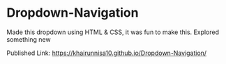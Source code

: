 # Dropdown-Navigation

Made this dropdown using HTML & CSS, it was fun to make this. Explored something new

Published Link: https://khairunnisa10.github.io/Dropdown-Navigation/
